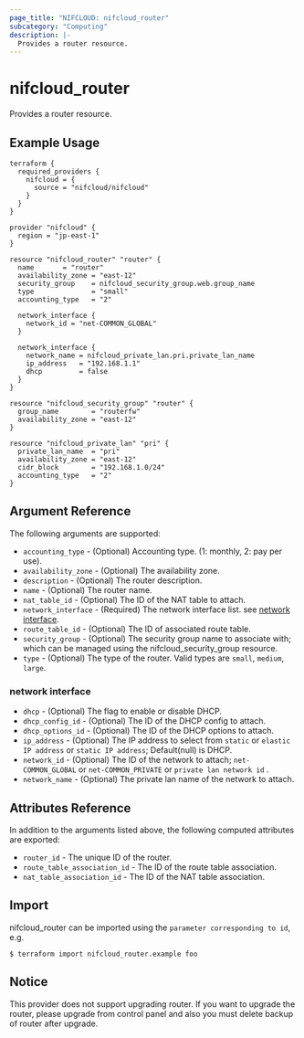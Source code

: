 ```yaml
---
page_title: "NIFCLOUD: nifcloud_router"
subcategory: "Computing"
description: |-
  Provides a router resource.
---
```


# nifcloud_router

Provides a router resource.

## Example Usage

```hcl
terraform {
  required_providers {
    nifcloud = {
      source = "nifcloud/nifcloud"
    }
  }
}

provider "nifcloud" {
  region = "jp-east-1"
}

resource "nifcloud_router" "router" {
  name       = "router"
  availability_zone = "east-12"
  security_group    = nifcloud_security_group.web.group_name
  type              = "small"
  accounting_type   = "2"

  network_interface {
    network_id = "net-COMMON_GLOBAL"
  }

  network_interface {
    network_name = nifcloud_private_lan.pri.private_lan_name
    ip_address   = "192.168.1.1"
    dhcp         = false
  }
}

resource "nifcloud_security_group" "router" {
  group_name        = "routerfw"
  availability_zone = "east-12"
}

resource "nifcloud_private_lan" "pri" {
  private_lan_name  = "pri"
  availability_zone = "east-12"
  cidr_block        = "192.168.1.0/24"
  accounting_type   = "2"
}
```

## Argument Reference

The following arguments are supported:

* `accounting_type` - (Optional) Accounting type. (1: monthly, 2: pay per use).
* `availability_zone` - (Optional) The availability zone.
* `description` - (Optional) The router description.
* `name` - (Optional) The router name.
* `nat_table_id` - (Optional) The ID of the NAT table to attach.
* `network_interface` - (Required) The network interface list. see [network interface](#network-interface).
* `route_table_id` - (Optional) The ID of associated route table.
* `security_group` - (Optional) The security group name to associate with; which can be managed using the nifcloud_security_group resource.
* `type` - (Optional) The type of the router. Valid types are `small`, `medium`, `large`.

### network interface

* `dhcp` - (Optional) The flag to enable or disable DHCP.
* `dhcp_config_id` - (Optional) The ID of the DHCP config to attach.
* `dhcp_options_id` - (Optional) The ID of the DHCP options to attach.
* `ip_address` - (Optional) The IP address to select from `static` or `elastic IP address` or `static IP address`; Default(null) is DHCP.
* `network_id` - (Optional) The ID of the network to attach; `net-COMMON_GLOBAL` or `net-COMMON_PRIVATE` or `private lan network id` .
* `network_name` - (Optional) The private lan name of the network to attach.

## Attributes Reference

In addition to the arguments listed above, the following computed attributes are exported:

* `router_id` - The unique ID of the router.
* `route_table_association_id` - The ID of the route table association.
* `nat_table_association_id` - The ID of the NAT table association.

## Import

nifcloud_router can be imported using the `parameter corresponding to id`, e.g.

```
$ terraform import nifcloud_router.example foo
```

## Notice

This provider does not support upgrading router.
If you want to upgrade the router, please upgrade from control panel and also you must delete backup of router after upgrade.
